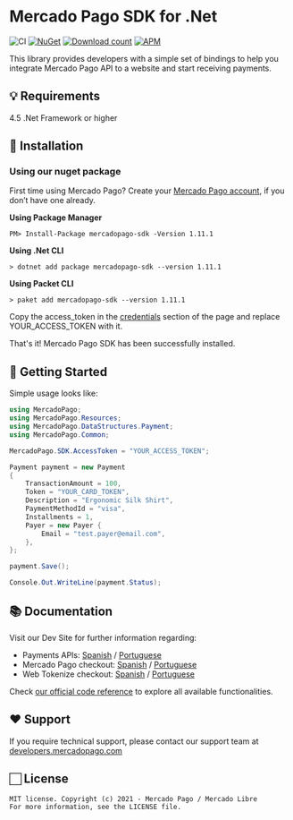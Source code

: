 # Mercado Pago SDK for .Net

![CI](https://github.com/mercadopago/dx-dotnet/workflows/CI/badge.svg)
[![NuGet](http://img.shields.io/nuget/v/mercadopago-sdk.svg)](https://www.nuget.org/packages/mercadopago-sdk)
[![Download count](https://img.shields.io/nuget/dt/mercadopago-sdk.svg)](https://www.nuget.org/packages/mercadopago-sdk/)
[![APM](https://img.shields.io/apm/l/vim-mode)](https://github.com/mercadopago/dx-dotnet)

This library provides developers with a simple set of bindings to help you integrate Mercado Pago API to a website and start receiving payments.

## 💡 Requirements

4.5 .Net Framework or higher

## 📲 Installation 

### Using our nuget package

First time using Mercado Pago? Create your [Mercado Pago account](https://www.mercadopago.com), if you don’t have one already.

**Using Package Manager**

`PM> Install-Package mercadopago-sdk -Version 1.11.1`

**Using .Net CLI**

`> dotnet add package mercadopago-sdk --version 1.11.1`

**Using Packet CLI**

`> paket add mercadopago-sdk --version 1.11.1`

Copy the access_token in the [credentials](https://www.mercadopago.com/mlb/account/credentials) section of the page and replace YOUR_ACCESS_TOKEN with it.

That's it! Mercado Pago SDK has been successfully installed.

## 🌟 Getting Started

  Simple usage looks like:
    
```csharp
using MercadoPago;
using MercadoPago.Resources;
using MercadoPago.DataStructures.Payment;
using MercadoPago.Common;

MercadoPago.SDK.AccessToken = "YOUR_ACCESS_TOKEN";

Payment payment = new Payment
{
    TransactionAmount = 100,
    Token = "YOUR_CARD_TOKEN",
    Description = "Ergonomic Silk Shirt",
    PaymentMethodId = "visa", 
    Installments = 1,
    Payer = new Payer {
        Email = "test.payer@email.com",
    },
};

payment.Save();

Console.Out.WriteLine(payment.Status);
```

## 📚 Documentation 

Visit our Dev Site for further information regarding:
 - Payments APIs: [Spanish](https://www.mercadopago.com.ar/developers/es/guides/payments/api/introduction/) / [Portuguese](https://www.mercadopago.com.br/developers/pt/guides/payments/api/introduction/)
 - Mercado Pago checkout: [Spanish](https://www.mercadopago.com.ar/developers/es/guides/payments/web-payment-checkout/introduction/) / [Portuguese](https://www.mercadopago.com.br/developers/pt/guides/payments/web-payment-checkout/introduction/)
 - Web Tokenize checkout: [Spanish](https://www.mercadopago.com.ar/developers/es/guides/payments/web-tokenize-checkout/introduction/) / [Portuguese](https://www.mercadopago.com.br/developers/pt/guides/payments/web-tokenize-checkout/introduction/)

Check [our official code reference](https://mercadopago.github.io/dx-dotnet/) to explore all available functionalities.

## ❤️ Support 

If you require technical support, please contact our support team at [developers.mercadopago.com](https://developers.mercadopago.com)

## 🏻 License 

```
MIT license. Copyright (c) 2021 - Mercado Pago / Mercado Libre 
For more information, see the LICENSE file.
```
